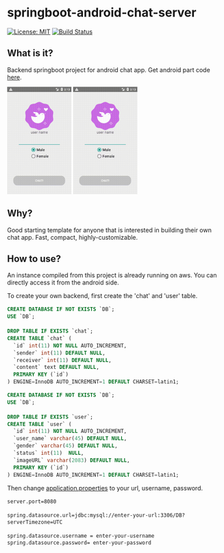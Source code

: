 # springboot-android-chat-server

[![License: MIT](https://img.shields.io/badge/License-MIT-yellow.svg)](https://opensource.org/licenses/MIT) [![Build Status](https://travis-ci.org/Fnil/springboot-android-chat-client.svg?branch=master)](https://travis-ci.org/Fnil/springboot-android-chat-client)

## What is it?

Backend springboot project for android chat app. Get android part code [here](https://github.com/Fnil/springboot-android-chat-client).



<img src="https://github.com/Fnil/springboot-android-chat-client/blob/master/screenshot/demo1.gif?raw=true" alt="A screenshot illustratrating the UI of the app" width="150" style="display: inline; "/> <img src="https://github.com/Fnil/springboot-android-chat-client/blob/master/screenshot/demo2.gif?raw=true" alt="A screenshot illustratrating the UI of the app" width="150" style="display: inline; "/>

## Why?

Good starting template for anyone that is interested in building their own chat app. Fast, compact, highly-customizable.

## How to use?

An instance compiled from this project is already running on aws. You can directly access it from the android side.

To create your own backend, first create the 'chat' and 'user' table. 


```sql
CREATE DATABASE IF NOT EXISTS `DB`;
USE `DB`;

DROP TABLE IF EXISTS `chat`;
CREATE TABLE `chat` (
  `id` int(11) NOT NULL AUTO_INCREMENT,
  `sender` int(11) DEFAULT NULL,
  `receiver` int(11) DEFAULT NULL,
  `content` text DEFAULT NULL,  
  PRIMARY KEY (`id`)
) ENGINE=InnoDB AUTO_INCREMENT=1 DEFAULT CHARSET=latin1;
```


```sql
CREATE DATABASE IF NOT EXISTS `DB`;
USE `DB`;

DROP TABLE IF EXISTS `user`;
CREATE TABLE `user` (
  `id` int(11) NOT NULL AUTO_INCREMENT,
  `user_name` varchar(45) DEFAULT NULL,
  `gender` varchar(45) DEFAULT NULL,
  `status` int(11)  NULL, 
  `imageURL` varchar(2083) DEFAULT NULL,
  PRIMARY KEY (`id`)
) ENGINE=InnoDB AUTO_INCREMENT=1 DEFAULT CHARSET=latin1;
```

Then change [application.properties](https://github.com/Fnil/springboot-android-chat-server/blob/master/src/main/resources/application.properties) to your url, username, password.

```
server.port=8080

spring.datasource.url=jdbc:mysql://enter-your-url:3306/DB?serverTimezone=UTC

spring.datasource.username = enter-your-username
spring.datasource.password= enter-your-password
```